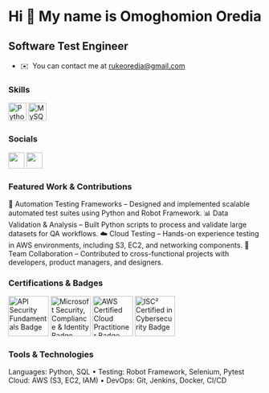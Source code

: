 Hi 👋 My name is Omoghomion Oredia
==================================

Software Test Engineer
-------------

*   ✉️  You can contact me at [rukeoredia@gmail.com](mailto:rukeoredia@gmail.com)

### Skills

<p align="left">
<a href="https://www.python.org/" target="_blank" rel="noreferrer"><img src="https://raw.githubusercontent.com/danielcranney/readme-generator/main/public/icons/skills/python-colored.svg" width="36" height="36" alt="Python" /></a>
<a href="https://www.mysql.com/" target="_blank" rel="noreferrer"><img src="https://raw.githubusercontent.com/danielcranney/readme-generator/main/public/icons/skills/mysql-colored.svg" width="36" height="36" alt="MySQL" /></a>
</p>
                    
### Socials
                  
<p align="left"> <a href="https://www.github.com/ruke04" target="_blank" rel="noreferrer"><img src="https://raw.githubusercontent.com/danielcranney/readme-generator/main/public/icons/socials/github-dark.svg" width="32" height="32" /></a> <a href="https://www.linkedin.com/in/Omoghomion-Oredia" target="_blank" rel="noreferrer"><img src="https://raw.githubusercontent.com/danielcranney/readme-generator/main/public/icons/socials/linkedin.svg" width="32" height="32" /></a></p>

### Featured Work & Contributions
🚀 Automation Testing Frameworks – Designed and implemented scalable automated test suites using Python and Robot Framework.
📊 Data Validation & Analysis – Built Python scripts to process and validate large datasets for QA workflows.
☁️ Cloud Testing – Hands-on experience testing in AWS environments, including S3, EC2, and networking components.
🤝 Team Collaboration – Contributed to cross-functional projects with developers, product managers, and designers.

### Certifications & Badges
<p align="left"> <img src="URL_FOR_APISEC_BADGE" alt="API Security Fundamentals Badge" width="80" /> <img src="URL_FOR_MICROSOFT_BADGE" alt="Microsoft Security, Compliance & Identity Badge" width="80" /> <img src="URL_FOR_AWS_BADGE" alt="AWS Certified Cloud Practitioner Badge" width="80" /> <img src="URL_FOR_ISC2_CC_BADGE" alt="ISC² Certified in Cybersecurity Badge" width="80" /> </p>

### Tools & Technologies
Languages: Python, SQL • Testing: Robot Framework, Selenium, Pytest
Cloud: AWS (S3, EC2, IAM) • DevOps: Git, Jenkins, Docker, CI/CD

